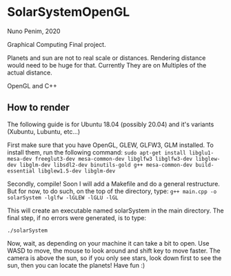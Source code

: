 # SolarSystemOpenGL

Nuno Penim, 2020

Graphical Computing Final project.

Planets and sun are not to real scale or distances. Rendering distance would need to be huge for that. Currently They are on Multiples of the actual distance.

OpenGL and C++

## How to render

The following guide is for Ubuntu 18.04 (possibly 20.04) and it's variants (Xubuntu, Lubuntu, etc...)

First make sure that you have OpenGL, GLEW, GLFW3, GLM installed. To install them, run the following command:
`sudo apt-get install libglu1-mesa-dev freeglut3-dev mesa-common-dev libglfw3 libglfw3-dev libglew-dev libglm-dev libsdl2-dev binutils-gold g++ mesa-common-dev build-essential libglew1.5-dev libglm-dev `

Secondly, compile! Soon I will add a Makefile and do a general restructure. But for now, to do such, on the top of the directory, type:
`g++ main.cpp -o solarSystem -lglfw -lGLEW -lGLU -lGL`

This will create an executable named solarSystem in the main directory. The final step, if no errors were generated, is to type:

`./solarSystem`

Now, wait, as depending on your machine it can take a bit to open. Use WASD to move, the mouse to look around and shift key to move faster. The camera is above the sun, so if you only see stars, look down first to see the sun, then you can locate the planets! Have fun :)
